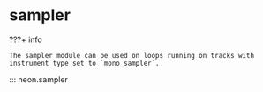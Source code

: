 # sampler

???+ info

    The sampler module can be used on loops running on tracks with
    instrument type set to `mono_sampler`.

::: neon.sampler
